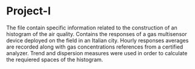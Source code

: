 # Project-I

The file contain specific information related to the construction of an histogram of the air quality. 
Contains the responses of a gas multisensor device deployed on the field in an Italian city. Hourly responses averages are recorded along with gas concentrations references from a certified analyzer.
Trend and dispersion measures were used in order to calculate the requiered spaces of the histogram. 
